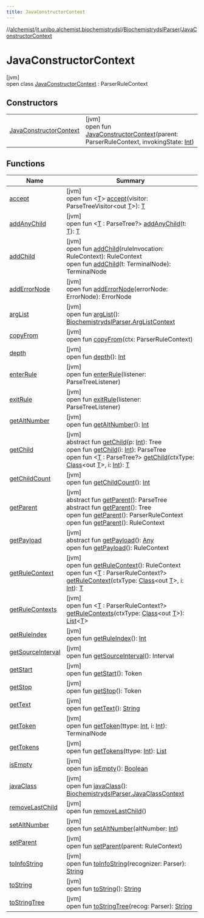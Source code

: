 ```yaml
---
title: JavaConstructorContext
---
```

//[alchemist](../../../../index.html)/[it.unibo.alchemist.biochemistrydsl](../../index.html)/[BiochemistrydslParser](../index.html)/[JavaConstructorContext](index.html)



# JavaConstructorContext



[jvm]\
open class [JavaConstructorContext](index.html) : ParserRuleContext



## Constructors


| | |
|---|---|
| [JavaConstructorContext](-java-constructor-context.html) | [jvm]<br>open fun [JavaConstructorContext](-java-constructor-context.html)(parent: ParserRuleContext, invokingState: [Int](https://kotlinlang.org/api/latest/jvm/stdlib/kotlin/-int/index.html)) |


## Functions


| Name | Summary |
|---|---|
| [accept](accept.html) | [jvm]<br>open fun <[T](accept.html)> [accept](accept.html)(visitor: ParseTreeVisitor<out [T](../../../it.unibo.alchemist.model.implementations.reactions/-chemical-reaction/index.html)>): [T](../../../it.unibo.alchemist.model.implementations.reactions/-chemical-reaction/index.html) |
| [addAnyChild](../-decimal-context/index.html#1230525611%2FFunctions%2F-134779887) | [jvm]<br>open fun <[T](../-decimal-context/index.html#1230525611%2FFunctions%2F-134779887) : ParseTree?> [addAnyChild](../-decimal-context/index.html#1230525611%2FFunctions%2F-134779887)(t: [T](../../../it.unibo.alchemist.model.implementations.reactions/-chemical-reaction/index.html)): [T](../../../it.unibo.alchemist.model.implementations.reactions/-chemical-reaction/index.html) |
| [addChild](../-decimal-context/index.html#1788416147%2FFunctions%2F-134779887) | [jvm]<br>open fun [addChild](../-decimal-context/index.html#1788416147%2FFunctions%2F-134779887)(ruleInvocation: RuleContext): RuleContext<br>open fun [addChild](../-decimal-context/index.html#1159546456%2FFunctions%2F-134779887)(t: TerminalNode): TerminalNode |
| [addErrorNode](../-decimal-context/index.html#92209968%2FFunctions%2F-134779887) | [jvm]<br>open fun [addErrorNode](../-decimal-context/index.html#92209968%2FFunctions%2F-134779887)(errorNode: ErrorNode): ErrorNode |
| [argList](arg-list.html) | [jvm]<br>open fun [argList](arg-list.html)(): [BiochemistrydslParser.ArgListContext](../-arg-list-context/index.html) |
| [copyFrom](../-decimal-context/index.html#-946529010%2FFunctions%2F-134779887) | [jvm]<br>open fun [copyFrom](../-decimal-context/index.html#-946529010%2FFunctions%2F-134779887)(ctx: ParserRuleContext) |
| [depth](../-decimal-context/index.html#333925234%2FFunctions%2F-134779887) | [jvm]<br>open fun [depth](../-decimal-context/index.html#333925234%2FFunctions%2F-134779887)(): [Int](https://kotlinlang.org/api/latest/jvm/stdlib/kotlin/-int/index.html) |
| [enterRule](enter-rule.html) | [jvm]<br>open fun [enterRule](enter-rule.html)(listener: ParseTreeListener) |
| [exitRule](exit-rule.html) | [jvm]<br>open fun [exitRule](exit-rule.html)(listener: ParseTreeListener) |
| [getAltNumber](../-decimal-context/index.html#-1572319351%2FFunctions%2F-134779887) | [jvm]<br>open fun [getAltNumber](../-decimal-context/index.html#-1572319351%2FFunctions%2F-134779887)(): [Int](https://kotlinlang.org/api/latest/jvm/stdlib/kotlin/-int/index.html) |
| [getChild](../-decimal-context/index.html#1085819703%2FFunctions%2F-134779887) | [jvm]<br>abstract fun [getChild](../-decimal-context/index.html#1085819703%2FFunctions%2F-134779887)(p: [Int](https://kotlinlang.org/api/latest/jvm/stdlib/kotlin/-int/index.html)): Tree<br>open fun [getChild](../-decimal-context/index.html#1723621075%2FFunctions%2F-134779887)(i: [Int](https://kotlinlang.org/api/latest/jvm/stdlib/kotlin/-int/index.html)): ParseTree<br>open fun <[T](../-decimal-context/index.html#938276746%2FFunctions%2F-134779887) : ParseTree?> [getChild](../-decimal-context/index.html#938276746%2FFunctions%2F-134779887)(ctxType: [Class](https://docs.oracle.com/javase/8/docs/api/java/lang/Class.html)<out [T](../../../it.unibo.alchemist.model.implementations.reactions/-chemical-reaction/index.html)>, i: [Int](https://kotlinlang.org/api/latest/jvm/stdlib/kotlin/-int/index.html)): [T](../../../it.unibo.alchemist.model.implementations.reactions/-chemical-reaction/index.html) |
| [getChildCount](../-decimal-context/index.html#571734315%2FFunctions%2F-134779887) | [jvm]<br>open fun [getChildCount](../-decimal-context/index.html#571734315%2FFunctions%2F-134779887)(): [Int](https://kotlinlang.org/api/latest/jvm/stdlib/kotlin/-int/index.html) |
| [getParent](../-decimal-context/index.html#1944277201%2FFunctions%2F-134779887) | [jvm]<br>abstract fun [getParent](../-decimal-context/index.html#1944277201%2FFunctions%2F-134779887)(): ParseTree<br>abstract fun [getParent](../-decimal-context/index.html#-1040426088%2FFunctions%2F-134779887)(): Tree<br>open fun [getParent](../-decimal-context/index.html#837330484%2FFunctions%2F-134779887)(): ParserRuleContext<br>open fun [getParent](../-decimal-context/index.html#1907908917%2FFunctions%2F-134779887)(): RuleContext |
| [getPayload](../-decimal-context/index.html#-1797056182%2FFunctions%2F-134779887) | [jvm]<br>abstract fun [getPayload](../-decimal-context/index.html#-1797056182%2FFunctions%2F-134779887)(): [Any](https://kotlinlang.org/api/latest/jvm/stdlib/kotlin/-any/index.html)<br>open fun [getPayload](../-decimal-context/index.html#-592984243%2FFunctions%2F-134779887)(): RuleContext |
| [getRuleContext](../-decimal-context/index.html#-2113309080%2FFunctions%2F-134779887) | [jvm]<br>open fun [getRuleContext](../-decimal-context/index.html#-2113309080%2FFunctions%2F-134779887)(): RuleContext<br>open fun <[T](../-decimal-context/index.html#1994260019%2FFunctions%2F-134779887) : ParserRuleContext?> [getRuleContext](../-decimal-context/index.html#1994260019%2FFunctions%2F-134779887)(ctxType: [Class](https://docs.oracle.com/javase/8/docs/api/java/lang/Class.html)<out [T](../../../it.unibo.alchemist.model.implementations.reactions/-chemical-reaction/index.html)>, i: [Int](https://kotlinlang.org/api/latest/jvm/stdlib/kotlin/-int/index.html)): [T](../../../it.unibo.alchemist.model.implementations.reactions/-chemical-reaction/index.html) |
| [getRuleContexts](../-decimal-context/index.html#-2110034828%2FFunctions%2F-134779887) | [jvm]<br>open fun <[T](../-decimal-context/index.html#-2110034828%2FFunctions%2F-134779887) : ParserRuleContext?> [getRuleContexts](../-decimal-context/index.html#-2110034828%2FFunctions%2F-134779887)(ctxType: [Class](https://docs.oracle.com/javase/8/docs/api/java/lang/Class.html)<out [T](../../../it.unibo.alchemist.model.implementations.reactions/-chemical-reaction/index.html)>): [List](https://docs.oracle.com/javase/8/docs/api/java/util/List.html)<[T](../../../it.unibo.alchemist.model.implementations.reactions/-chemical-reaction/index.html)> |
| [getRuleIndex](get-rule-index.html) | [jvm]<br>open fun [getRuleIndex](get-rule-index.html)(): [Int](https://kotlinlang.org/api/latest/jvm/stdlib/kotlin/-int/index.html) |
| [getSourceInterval](../-decimal-context/index.html#-548641634%2FFunctions%2F-134779887) | [jvm]<br>open fun [getSourceInterval](../-decimal-context/index.html#-548641634%2FFunctions%2F-134779887)(): Interval |
| [getStart](../-decimal-context/index.html#408312218%2FFunctions%2F-134779887) | [jvm]<br>open fun [getStart](../-decimal-context/index.html#408312218%2FFunctions%2F-134779887)(): Token |
| [getStop](../-decimal-context/index.html#1724227100%2FFunctions%2F-134779887) | [jvm]<br>open fun [getStop](../-decimal-context/index.html#1724227100%2FFunctions%2F-134779887)(): Token |
| [getText](../-decimal-context/index.html#568950418%2FFunctions%2F-134779887) | [jvm]<br>open fun [getText](../-decimal-context/index.html#568950418%2FFunctions%2F-134779887)(): [String](https://docs.oracle.com/javase/8/docs/api/java/lang/String.html) |
| [getToken](../-decimal-context/index.html#-2011859900%2FFunctions%2F-134779887) | [jvm]<br>open fun [getToken](../-decimal-context/index.html#-2011859900%2FFunctions%2F-134779887)(ttype: [Int](https://kotlinlang.org/api/latest/jvm/stdlib/kotlin/-int/index.html), i: [Int](https://kotlinlang.org/api/latest/jvm/stdlib/kotlin/-int/index.html)): TerminalNode |
| [getTokens](../-decimal-context/index.html#1407783727%2FFunctions%2F-134779887) | [jvm]<br>open fun [getTokens](../-decimal-context/index.html#1407783727%2FFunctions%2F-134779887)(ttype: [Int](https://kotlinlang.org/api/latest/jvm/stdlib/kotlin/-int/index.html)): [List](https://docs.oracle.com/javase/8/docs/api/java/util/List.html)<TerminalNode> |
| [isEmpty](../-decimal-context/index.html#-1122734606%2FFunctions%2F-134779887) | [jvm]<br>open fun [isEmpty](../-decimal-context/index.html#-1122734606%2FFunctions%2F-134779887)(): [Boolean](https://kotlinlang.org/api/latest/jvm/stdlib/kotlin/-boolean/index.html) |
| [javaClass](java-class.html) | [jvm]<br>open fun [javaClass](java-class.html)(): [BiochemistrydslParser.JavaClassContext](../-java-class-context/index.html) |
| [removeLastChild](../-decimal-context/index.html#-2099160366%2FFunctions%2F-134779887) | [jvm]<br>open fun [removeLastChild](../-decimal-context/index.html#-2099160366%2FFunctions%2F-134779887)() |
| [setAltNumber](../-decimal-context/index.html#-2115960002%2FFunctions%2F-134779887) | [jvm]<br>open fun [setAltNumber](../-decimal-context/index.html#-2115960002%2FFunctions%2F-134779887)(altNumber: [Int](https://kotlinlang.org/api/latest/jvm/stdlib/kotlin/-int/index.html)) |
| [setParent](../-decimal-context/index.html#1546570001%2FFunctions%2F-134779887) | [jvm]<br>open fun [setParent](../-decimal-context/index.html#1546570001%2FFunctions%2F-134779887)(parent: RuleContext) |
| [toInfoString](../-decimal-context/index.html#328935484%2FFunctions%2F-134779887) | [jvm]<br>open fun [toInfoString](../-decimal-context/index.html#328935484%2FFunctions%2F-134779887)(recognizer: Parser): [String](https://docs.oracle.com/javase/8/docs/api/java/lang/String.html) |
| [toString](../-decimal-context/index.html#549784249%2FFunctions%2F-134779887) | [jvm]<br>open fun [toString](../-decimal-context/index.html#549784249%2FFunctions%2F-134779887)(): [String](https://docs.oracle.com/javase/8/docs/api/java/lang/String.html) |
| [toStringTree](../-decimal-context/index.html#1780528237%2FFunctions%2F-134779887) | [jvm]<br>open fun [toStringTree](../-decimal-context/index.html#1780528237%2FFunctions%2F-134779887)(recog: Parser): [String](https://docs.oracle.com/javase/8/docs/api/java/lang/String.html) |

